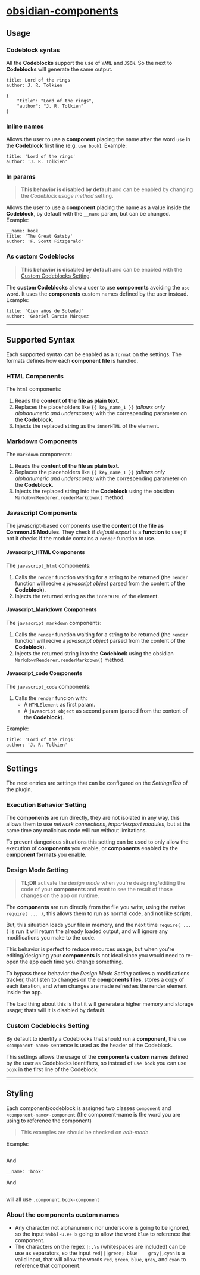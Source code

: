 # [obsidian-components](https://github.com/luisbs/obsidian-components)

## Usage

### Codeblock syntas

All the **Codeblocks** support the use of `YAML` and `JSON`. So the next to **Codeblocks** will generate the same output.

```use book
title: Lord of the rings
author: J. R. Tolkien
```

```use book
{
	"title": "Lord of the rings",
	"author": "J. R. Tolkien"
}
```

### Inline names

Allows the user to use a **component** placing the name after the word `use` in the **Codeblock** first line (e.g. `use book`). Example:

```use book
title: 'Lord of the rings'
author: 'J. R. Tolkien'
```

### In params

> **This behavior is disabled by default** and can be enabled by changing the _Codeblock usage method_ setting.

Allows the user to use a **component** placing the name as a value inside the **Codeblock**, by default with the `__name` param, but can be changed. Example:

```use
__name: book
title: 'The Great Gatsby'
author: 'F. Scott Fitzgerald'
```

### As custom Codeblocks

> **This behavior is disabled by default** and can be enabled with the [Custom Codeblocks Setting](#custom-codeblocks-setting).

The **custom Codeblocks** allow a user to use **components** avoiding the `use` word. It uses the **components** custom names defined by the user instead. Example:

```book
title: 'Cien años de Soledad'
author: 'Gabriel García Márquez'
```

---

## Supported Syntax

Each supported syntax can be enabled as a `format` on the settings. The formats defines how each **component file** is handled.

### HTML Components

The `html` components:

1. Reads the **content of the file as plain text**.
2. Replaces the placeholders like `{{ key_name_1 }}` _(allows only alphanumeric and underscores)_ with the correspending parameter on the **Codeblock**.
3. Injects the replaced string as the `innerHTML` of the element.

### Markdown Components

The `markdown` components:

1. Reads the **content of the file as plain text**.
2. Replaces the placeholders like `{{ key_name_1 }}` _(allows only alphanumeric and underscores)_ with the correspending parameter on the **Codeblock**.
3. Injects the replaced string into the **Codeblock** using the obsidian `MarkdownRenderer.renderMarkdown()` method.

### Javascript Components

The javascript-based components use the **content of the file as CommonJS Modules**. They check if _default export_ is a **function** to use; if not it checks if the module contains a `render` function to use.

#### Javascript_HTML Components

The `javascript_html` components:

1. Calls the `render` function waiting for a string to be returned (the `render` function will recive a _javascript object_ parsed from the content of the **Codeblock**).
2. Injects the returned string as the `innerHTML` of the element.

#### Javascript_Markdown Components

The `javascript_markdown` components:

1. Calls the `render` function waiting for a string to be returned (the `render` function will recive a _javascript object_ parsed from the content of the **Codeblock**).
2. Injects the returned string into the **Codeblock** using the obsidian `MarkdownRenderer.renderMarkdown()` method.

#### Javascript_code Components

The `javascript_code` components:

1. Calls the `render` funcion with:
   - A `HTMLElement` as first param.
   - A `javascript object` as second param (parsed from the content of the **Codeblock**).

Example:

```use book.cjs
title: 'Lord of the rings'
author: 'J. R. Tolkien'
```

---

## Settings

The next entries are settings that can be configured on the _SettingsTab_ of the plugin.

### Execution Behavior Setting

The **components** are run directly, they are not isolated in any way, this allows them to use _network connections_, _import/export modules_, but at the same time any malicious code will run without limitations.

To prevent dangerious situations this setting can be used to only allow the execution of **components** you enable, or **components** enabled by the **component formats** you enable.

### Design Mode Setting

> **TL;DR** activate the _design mode_ when you're designing/editing the code of your **components** and want to see the result of those changes on the app on runtime.

The **components** are run directly from the file you write, using the native `require( ... )`, this allows them to run as normal code, and not like scripts.

But, this situation loads your file in memory, and the next time `require( ... )` is run it will return the already loaded output, and will ignore any modifications you make to the code.

This behavior is perfect to reduce resources usage, but when you're editing/designing your **components** is not ideal since you would need to re-open the app each time you change something.

To bypass these behavior the _Design Mode Setting_ actives a modifications tracker, that listen to changes on the **components files**, stores a copy of each iteration, and when changes are made refreshes the render element inside the app.

The bad thing about this is that it will generate a higher memory and storage usage; thats will it is disabled by default.

### Custom Codeblocks Setting

By default to identify a Codeblocks that should run a **component**, the `use <component-name>` sentence is used as the header of the Codeblock.

This settings allows the usage of the **components custom names** defined by the user as Codeblocks identifiers, so instead of `use book` you can use `book` in the first line of the Codeblock.

---

## Styling

Each component/codeblock is assigned two classes `component` and `<component-name>-component` (the component-name is the word you are using to reference the component)

> This examples are should be checked on _edit-mode_.

Example:

```use book

```

And

```use
__name: 'book'
```

And

```book

```

will all use `.component.book-component`

### About the components custom names

- Any character not alphanumeric nor underscore is going to be ignored, so the input `%%b$l-u.e+` is going to allow the word `blue` to reference that component.
- The characters on the regex `|;,\s` (whitespaces are included) can be use as separators, so the input `red|||green; blue    gray|,cyan` is a valid input, that will allow the words `red`, `green`, `blue`, `gray`, and `cyan` to reference that component.
